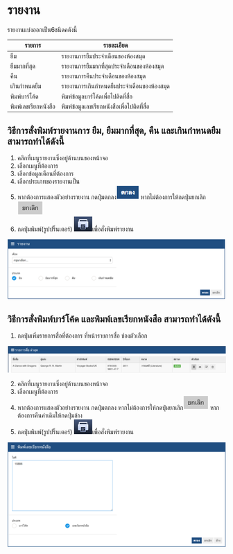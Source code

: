 # รายงาน

รายงานแบ่งออกเป็น6ชนิดคดังนี้

|รายการ    | รายละเอียด|
|--------- | ------------|
|ยืม        |รายงานการยืมประจำเดือนของห้องสมุด|
|ยืมมากที่สุด |รายงานการยืมมากที่สุดประจำเดือนของห้องสมุด|
|คืน        |รายงานการคืนประจำเดือนของห้องสมุด|
|เกินกำหนดยืม|รายงานการเกินกำหนดยืมประจำเดือนของห้องสมุด|
|พิมพ์บาร์โค้ด|พิมพ์ข้อมูลบาร์โค้ดเพื่อไปติดที่สื่อ|
|พิมพ์เลขเรียกหนังสือ|พิมพ์ข้อมูลเลขเรียกหนังสือเพื่อไปติดที่สื่อ|

## วิธีการสั่งพิมพ์รายงานการ ยืม, ยืมมากที่สุด, คืน และเกินกำหนดยืม สามารถทำได้ดังนี้


1. คลิกที่เมนูรายงานซึ่งอยู่ด้านบนของหน้าจอ
2. เลือกเมนูที่ต้องการ
3. เลือกข้อมูลเดือนที่ต้องการ
4. เลือกประเภทของรายงานเป็น
5. หากต้องการแสดงตัวอย่างรายงาน กดปุ่มตกลง![ปุ่มตกลง](images/button/ButtonOK.png) หากไม่ต้องการให้กดปุ่มยกเลิก![ปุ่มยกเลิก](images/button/ButtonCancel.png)
6. กดปุ่มพิมพ์(รูปปริ๊นเตอร์) ![ปุ่มพิมพ์รายงาน](images/button/ButtonPrint.png)เพื่อสั่งพิมพ์รายงาน

![หน้าจอพิมพ์รายงาน](images/screen/report/ReportRent.png)


## วิธีการสั่งพิมพ์บาร์โค้ด และพิมพ์เลขเรียกหนังสือ สามารถทำได้ดังนี้

1. กดปุ่มเพิ่มรายการสื่อที่ต้องการ ที่หน้ารายการสื่อ ช่องตัวเลือก

![หน้าจอเลือกหนังสือ](images/screen/report/ReportChooseItem.png)

2. คลิกที่เมนูรายงานซึ่งอยู่ด้านบนของหน้าจอ
3. เลือกเมนูที่ต้องการ
4. หากต้องการแสดงตัวอย่างรายงาน กดปุ่มตกลง หากไม่ต้องการให้กดปุ่มยกเลิก![ปุ่มยกเลิก](images/button/ButtonCancel.png) หากต้องการคืนค่าเดิมให้กดปุ่มล้าง
5. กดปุ่มพิมพ์(รูปปริ๊นเตอร์) ![ปุ่มพิมพ์รายงาน](images/button/ButtonPrint.png)เพื่อสั่งพิมพ์รายงาน

![หน้าจอสั่งพิมพ์บาร์โค้ดและพิมพ์เลขเรียกหนังสือ](images/screen/report/ReportBarcode.png)

